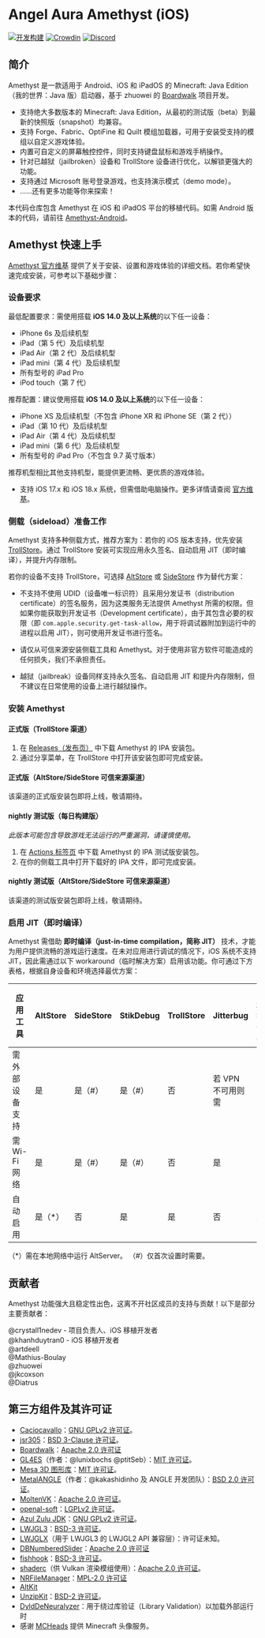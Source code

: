 # Angel Aura Amethyst (iOS)
[![开发构建](https://github.com/AngelAuraMC/Amethyst-iOS/actions/workflows/development.yml/badge.svg?branch=main)](https://github.com/AngelAuraMC/Amethyst-iOS/actions/workflows/development.yml)
[![Crowdin](https://badges.crowdin.net/angelauramc/localized.svg)](https://crowdin.com/project/angelauramc)
[![Discord](https://img.shields.io/discord/724163890803638273.svg?label=&logo=discord&logoColor=ffffff&color=7389D8&labelColor=6A7EC2)](https://discord.gg/5ptqkyZxEy)



## 简介
Amethyst 是一款适用于 Android、iOS 和 iPadOS 的 Minecraft: Java Edition（我的世界：Java 版）启动器，基于 zhuowei 的 [Boardwalk](https://github.com/zhuowei/Boardwalk) 项目开发。
- 支持绝大多数版本的 Minecraft: Java Edition，从最初的测试版（beta）到最新的快照版（snapshot）均兼容。
- 支持 Forge、Fabric、OptiFine 和 Quilt 模组加载器，可用于安装受支持的模组以自定义游戏体验。
- 内置可自定义的屏幕触控控件，同时支持键盘鼠标和游戏手柄操作。
- 针对已越狱（jailbroken）设备和 TrollStore 设备进行优化，以解锁更强大的功能。
- 支持通过 Microsoft 账号登录游戏，也支持演示模式（demo mode）。
- ……还有更多功能等你来探索！

本代码仓库包含 Amethyst 在 iOS 和 iPadOS 平台的移植代码。如需 Android 版本的代码，请前往 [Amethyst-Android](https://github.com/AngelAuraMC/Amethyst-Android)。

## Amethyst 快速上手
[Amethyst 官方维基](https://wiki.angelauramc.dev/wiki/getting_started/INSTALL.html#ios) 提供了关于安装、设置和游戏体验的详细文档。若你希望快速完成安装，可参考以下基础步骤：

### 设备要求
最低配置要求：需使用搭载 **iOS 14.0 及以上系统**的以下任一设备：
- iPhone 6s 及后续机型
- iPad（第 5 代）及后续机型
- iPad Air（第 2 代）及后续机型
- iPad mini（第 4 代）及后续机型
- 所有型号的 iPad Pro
- iPod touch（第 7 代）

推荐配置：建议使用搭载 **iOS 14.0 及以上系统**的以下任一设备：
- iPhone XS 及后续机型（不包含 iPhone XR 和 iPhone SE（第 2 代））
- iPad（第 10 代）及后续机型
- iPad Air（第 4 代）及后续机型
- iPad mini（第 6 代）及后续机型
- 所有型号的 iPad Pro（不包含 9.7 英寸版本）

推荐机型相比其他支持机型，能提供更流畅、更优质的游戏体验。
- 支持 iOS 17.x 和 iOS 18.x 系统，但需借助电脑操作。更多详情请查阅 [官方维基](https://wiki.angelauramc.dev/wiki/faq/ios/JIT.html#what-are-the-methods-to-enable-jit)。

### 侧载（sideload）准备工作
Amethyst 支持多种侧载方式，推荐方案为：若你的 iOS 版本支持，优先安装 [TrollStore](https://github.com/opa334/TrollStore)。通过 TrollStore 安装可实现应用永久签名、自动启用 JIT（即时编译），并提升内存限制。

若你的设备不支持 TrollStore，可选择 [AltStore](https://altstore.io) 或 [SideStore](https://sidestore.io) 作为替代方案：
- 不支持不使用 UDID（设备唯一标识符）且采用分发证书（distribution certificate）的签名服务，因为这类服务无法提供 Amethyst 所需的权限。但如果你能获取到开发证书（Development certificate），由于其包含必要的权限（即 `com.apple.security.get-task-allow`，用于将调试器附加到运行中的进程以启用 JIT），则可使用开发证书进行签名。
  
- 请仅从可信来源安装侧载工具和 Amethyst。对于使用非官方软件可能造成的任何损失，我们不承担责任。
- 越狱（jailbreak）设备同样支持永久签名、自动启用 JIT 和提升内存限制，但不建议在日常使用的设备上进行越狱操作。

### 安装 Amethyst
#### 正式版（TrollStore 渠道）
1. 在 [Releases（发布页）](https://github.com/AngelAuraMC/Amethyst-iOS/releases) 中下载 Amethyst 的 IPA 安装包。
2. 通过分享菜单，在 TrollStore 中打开该安装包即可完成安装。

#### 正式版（AltStore/SideStore 可信来源渠道）
该渠道的正式版安装包即将上线，敬请期待。

####  nightly 测试版（每日构建版）
*此版本可能包含导致游戏无法运行的严重漏洞，请谨慎使用。*
1. 在 [Actions 标签页](https://github.com/AngelAuraMC/Amethyst-iOS/actions) 中下载 Amethyst 的 IPA 测试版安装包。
2. 在你的侧载工具中打开下载好的 IPA 文件，即可完成安装。

#### nightly 测试版（AltStore/SideStore 可信来源渠道）
该渠道的测试版安装包即将上线，敬请期待。

### 启用 JIT（即时编译）
Amethyst 需借助 **即时编译（just-in-time compilation，简称 JIT）** 技术，才能为用户提供流畅的游戏运行速度。在未对应用进行调试的情况下，iOS 系统不支持 JIT，因此需通过以下 workaround（临时解决方案）启用该功能。你可通过下方表格，根据自身设备和环境选择最优方案：

| 应用工具         | AltStore | SideStore | StikDebug | TrollStore | Jitterbug          | 已越狱设备 |
|------------------|----------|-----------|-----------|------------|--------------------|------------|
| 需外部设备支持   | 是       | 是（#）   | 是（#）   | 否         | 若 VPN 不可用则需  | 否         |
| 需 Wi-Fi 网络    | 是       | 是（#）   | 是（#）   | 否         | 是                | 否         |
| 自动启用         | 是（*）  | 否        | 是        | 是         | 否                | 是         |

（*）需在本地网络中运行 AltServer。
（#）仅首次设置时需要。

## 贡献者
Amethyst 功能强大且稳定性出色，这离不开社区成员的支持与贡献！以下是部分主要贡献者：

@crystall1nedev - 项目负责人、iOS 移植开发者  
@khanhduytran0 - iOS 移植开发者  
@artdeell  
@Mathius-Boulay  
@zhuowei  
@jkcoxson   
@Diatrus 

## 第三方组件及其许可证
- [Caciocavallo](https://github.com/PojavLauncherTeam/caciocavallo)：[GNU GPLv2 许可证](https://github.com/PojavLauncherTeam/caciocavallo/blob/master/LICENSE)。
- [jsr305](https://code.google.com/p/jsr-305)：[BSD 3-Clause 许可证](http://opensource.org/licenses/BSD-3-Clause)。
- [Boardwalk](https://github.com/zhuowei/Boardwalk)：[Apache 2.0 许可证](https://github.com/zhuowei/Boardwalk/blob/master/LICENSE) 
- [GL4ES](https://github.com/ptitSeb/gl4es)（作者：@lunixbochs @ptitSeb）：[MIT 许可证](https://github.com/ptitSeb/gl4es/blob/master/LICENSE)。
- [Mesa 3D 图形库](https://gitlab.freedesktop.org/mesa/mesa)：[MIT 许可证](https://docs.mesa3d.org/license.html)。
- [MetalANGLE](https://github.com/khanhduytran0/metalangle)（作者：@kakashidinho 及 ANGLE 开发团队）：[BSD 2.0 许可证](https://github.com/kakashidinho/metalangle/blob/master/LICENSE)。
- [MoltenVK](https://github.com/KhronosGroup/MoltenVK)：[Apache 2.0 许可证](https://github.com/KhronosGroup/MoltenVK/blob/master/LICENSE)。
- [openal-soft](https://github.com/kcat/openal-soft)：[LGPLv2 许可证](https://github.com/kcat/openal-soft/blob/master/COPYING)。
- [Azul Zulu JDK](https://www.azul.com/downloads/?package=jdk)：[GNU GPLv2 许可证](https://openjdk.java.net/legal/gplv2+ce.html)。
- [LWJGL3](https://github.com/PojavLauncherTeam/lwjgl3)：[BSD-3 许可证](https://github.com/LWJGL/lwjgl3/blob/master/LICENSE.md)。
- [LWJGLX](https://github.com/PojavLauncherTeam/lwjglx)（用于 LWJGL3 的 LWJGL2 API 兼容层）：许可证未知。
- [DBNumberedSlider](https://github.com/khanhduytran0/DBNumberedSlider)：[Apache 2.0 许可证](https://github.com/immago/DBNumberedSlider/blob/master/LICENSE)
- [fishhook](https://github.com/khanhduytran0/fishhook)：[BSD-3 许可证](https://github.com/facebook/fishhook/blob/main/LICENSE)。
- [shaderc](https://github.com/khanhduytran0/shaderc)（供 Vulkan 渲染模组使用）：[Apache 2.0 许可证](https://github.com/google/shaderc/blob/main/LICENSE)。
- [NRFileManager](https://github.com/mozilla-mobile/firefox-ios/tree/b2f89ac40835c5988a1a3eb642982544e00f0f90/ThirdParty/NRFileManager)：[MPL-2.0 许可证](https://www.mozilla.org/en-US/MPL/2.0)
- [AltKit](https://github.com/rileytestut/AltKit)
- [UnzipKit](https://github.com/abbeycode/UnzipKit)：[BSD-2 许可证](https://github.com/abbeycode/UnzipKit/blob/master/LICENSE)。
- [DyldDeNeuralyzer](https://github.com/xpn/DyldDeNeuralyzer)：用于绕过库验证（Library Validation）以加载外部运行时
- 感谢 [MCHeads](https://mc-heads.net) 提供 Minecraft 头像服务。
